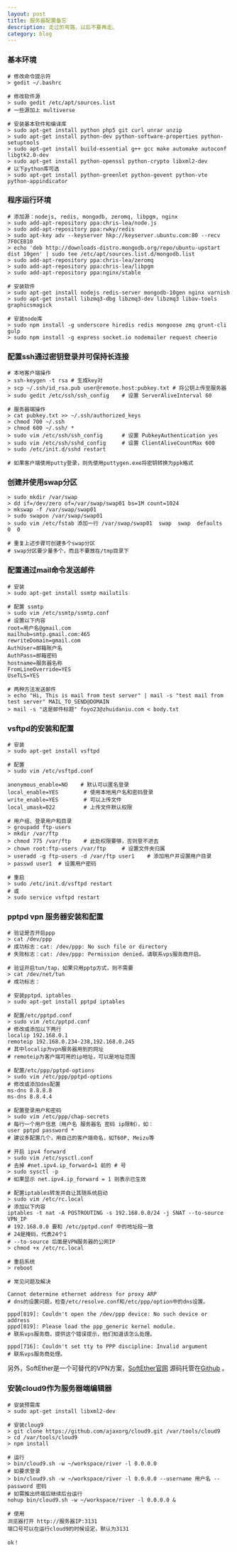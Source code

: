 ```yaml
---
layout: post
title: 服务器配置备忘
description: 走过的弯路，以后不要再走。
category: blog
---
```


### 基本环境

    # 修改命令提示符
    > gedit ~/.bashrc
    
    # 修改软件源
    > sudo gedit /etc/apt/sources.list
    # 一些源加上 multiverse
    
    # 安装基本软件和编译库
    > sudo apt-get install python php5 git curl unrar unzip
    > sudo apt-get install python-dev python-software-properties python-setuptools
    > sudo apt-get install build-essential g++ gcc make automake autoconf libgtk2.0-dev
    > sudo apt-get install python-openssl python-crypto libxml2-dev
    # 以下python库可选
    > sudo apt-get install python-greenlet python-gevent python-vte python-appindicator
    
### 程序运行环境

    # 添加源：nodejs, redis, mongodb, zeromq, libpgm, nginx
    > sudo add-apt-repository ppa:chris-lea/node.js
    > sudo add-apt-repository ppa:rwky/redis
    > sudo apt-key adv --keyserver hkp://keyserver.ubuntu.com:80 --recv 7F0CEB10
    > echo 'deb http://downloads-distro.mongodb.org/repo/ubuntu-upstart dist 10gen' | sudo tee /etc/apt/sources.list.d/mongodb.list
    > sudo add-apt-repository ppa:chris-lea/zeromq
    > sudo add-apt-repository ppa:chris-lea/libpgm
    > sudo add-apt-repository ppa:nginx/stable
    
    # 安装软件
    > sudo apt-get install nodejs redis-server mongodb-10gen nginx varnish
    > sudo apt-get install libzmq3-dbg libzmq3-dev libzmq3 libav-tools graphicsmagick
    
    # 安装node库
    > sudo npm install -g underscore hiredis redis mongoose zmq grunt-cli gulp
    > sudo npm install -g express socket.io nodemailer request cheerio
    
### 配置ssh通过密钥登录并可保持长连接

    # 本地客户端操作
    > ssh-keygen -t rsa # 生成key对
    > scp ~/.ssh/id_rsa.pub user@remote.host:pubkey.txt # 将公钥上传至服务器
    > sudo gedit /etc/ssh/ssh_config    # 设置 ServerAliveInterval 60
    
    # 服务器端操作
    > cat pubkey.txt >> ~/.ssh/authorized_keys
    > chmod 700 ~/.ssh
    > chmod 600 ~/.ssh/ *
    > sudo vim /etc/ssh/ssh_config      # 设置 PubkeyAuthentication yes
    > sudo vim /etc/ssh/sshd_config     # 设置 ClientAliveCountMax 600
    > sudo /etc/init.d/sshd restart
    
    # 如果客户端使用putty登录，则先使用puttygen.exe将密钥转换为ppk格式
    
### 创建并使用swap分区
    
    > sudo mkdir /var/swap
    > dd if=/dev/zero of=/var/swap/swap01 bs=1M count=1024
    > mkswap -f /var/swap/swap01
    > sudo swapon /var/swap/swap01
    > sudo vim /etc/fstab 添加一行 /var/swap/swap01  swap  swap  defaults  0  0
    
    # 重复上述步骤可创建多个swap分区
    # swap分区要少量多个，而且不要放在/tmp目录下
    
### 配置通过mail命令发送邮件

    # 安装
    > sudo apt-get install ssmtp mailutils
    
    # 配置 ssmtp
    > sudo vim /etc/ssmtp/ssmtp.conf
    # 设置以下内容
    root=用户名@gmail.com
    mailhub=smtp.gmail.com:465
    rewriteDomain=gmail.com
    AuthUser=邮箱账户名
    AuthPass=邮箱密码
    hostname=服务器名称
    FromLineOverride=YES
    UseTLS=YES
    
    # 两种方法发送邮件
    > echo "Hi, This is mail from test server" | mail -s "test mail from test server" MAIL_TO_SEND@DOMAIN
    > mail -s "这是邮件标题" foyo23@zhuidaniu.com < body.txt
    

### vsftpd的安装和配置

    # 安装
    > sudo apt-get install vsftpd
    
    # 配置
    > sudo vim /etc/vsftpd.conf
    
    anonymous_enable=NO    # 默认可以匿名登录
    local_enable=YES        # 使用本地用户名和密码登录
    write_enable=YES        # 可以上传文件
    local_umask=022         # 上传文件默认权限
    
    # 用户组、登录用户和目录
    > groupadd ftp-users
    > mkdir /var/ftp
    > chmod 775 /var/ftp    # 此处权限要够，否则登不进去
    > chown root:ftp-users /var/ftp     # 设置文件夹归属
    > useradd -g ftp-users -d /var/ftp user1    # 添加用户并设置用户目录
    > passwd user1  # 设置用户密码
    
    # 重启
    > sudo /etc/init.d/vsftpd restart
    # 或
    > sudo service vsftpd restart
    
### pptpd vpn 服务器安装和配置

    # 验证是否开启ppp
    > cat /dev/ppp
    # 成功标志：cat: /dev/ppp: No such file or directory 
    # 失败标志：cat: /dev/ppp: Permission denied，请联系vps服务商开启。
    
    # 验证开启tun/tap，如果只用pptp方式，则不需要
    > cat /dev/net/tun
    # 成功标志：
    
    # 安装pptpd、iptables
    > sudo apt-get install pptpd iptables
    
    # 配置/etc/pptpd.conf
    > sudo vim /etc/pptpd.conf
    # 修改或添加以下两行
    localip 192.168.0.1
    remoteip 192.168.0.234-238,192.168.0.245
    # 其中localip为vpn服务器用到的网址
    # remoteip为客户端可用的ip地址，可以是地址范围
    
    # 配置/etc/ppp/pptpd-options
    > sudo vim /etc/ppp/pptpd-options
    # 修改或添加dns配置
    ms-dns 8.8.8.8
    ms-dns 8.8.4.4
    
    # 配置登录用户和密码
    > sudo vim /etc/ppp/chap-secrets
    # 每行一个用户信息（用户名 服务器名 密码 ip限制），如：
    user pptpd password *
    # 建议多配置几个，用自己的客户端命名，如T60P, Meizu等
    
    # 开启 ipv4 forward
    > sudo vim /etc/sysctl.conf
    # 去掉 #net.ipv4.ip_forward=1 前的 # 号
    > sudo sysctl -p
    # 如果显示 net.ipv4.ip_forward = 1 则表示已生效
    
    # 配置iptables转发并自让其随系统启动
    > sudo vim /etc/rc.local
    # 添加以下内容
    iptables -t nat -A POSTROUTING -s 192.168.0.0/24 -j SNAT --to-source VPN_IP
    # 192.168.0.0 要和 /etc/pptpd.conf 中的地址段一致
    # 24是掩码，代表24个1
    # --to-source 后面是VPN服务器的公网IP
    > chmod +x /etc/rc.local
    
    # 重启系统
    > reboot
    
    # 常见问题及解决
    
    Cannot determine ethernet address for proxy ARP
    # dns的设置问题，检查/etc/resolve.conf和/etc/ppp/option中的dns设置。
    
    pppd[819]: Couldn't open the /dev/ppp device: No such device or address
    pppd[819]: Please load the ppp_generic kernel module.
    # 联系vps服务商，提供这个错误提示，他们知道该怎么处理。
    
    pppd[716]: Couldn't set tty to PPP discipline: Invalid argument
    # 联系vps服务商处理。

另外，SoftEther是一个可替代的VPN方案，[SoftEther官网](http://www.softether.org/) 
源码托管在[Github](https://github.com/SoftEtherVPN/SoftEtherVPN/) 。

### 安装cloud9作为服务器端编辑器

    # 安装预需库
    > sudo apt-get install libxml2-dev
    
    # 安装cloug9
    > git clone https://github.com/ajaxorg/cloud9.git /var/tools/cloud9
    > cd /var/tools/cloud9
    > npm install
    
    # 运行
    > bin/cloud9.sh -w ~/workspace/river -l 0.0.0.0
    # 如要求登录
    > bin/cloud9.sh -w ~/workspace/river -l 0.0.0.0 --username 用户名 --password 密码
    # 如需推出终端后继续后台运行
    nohup bin/cloud9.sh -w ~/workspace/river -l 0.0.0.0 &
    
    # 使用
    浏览器打开 http://服务器IP:3131
    端口号可以在运行cloud9的时候设定，默认为3131
    
    ok！
    